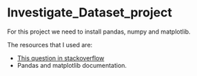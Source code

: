 # Investigate_Dataset_project

For this project we need to install pandas, numpy and matplotlib.

The resources that I used are:
 - [This question in stackoverflow](https://stackoverflow.com/questions/37840812/pandas-subtracting-two-date-columns-and-the-result-being-an-integer/37848869)
 - Pandas and matplotlib documentation.
 

